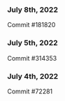 ### July 8th, 2022

Commit #181820

### July 5th, 2022

Commit #314353


### July 4th, 2022

Commit #72281
